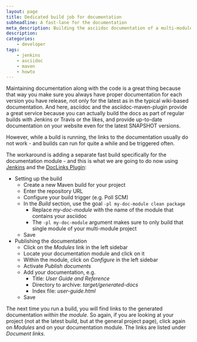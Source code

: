 ```yaml
---
layout: page
title: Dedicated build job for documentation
subheadline: A fast-lane for the documentation
meta_description: Building the asciidoc documentation of a multi-module Maven project on Jenkins using the DocLinks plugin.
description:
categories:
    - developer
tags:
    - jenkins
    - asciidoc
    - maven
    - howto
---
```


Maintaining documentation along with the code is a great thing because that way you make sure you always have proper documentation for each version you have release, not only for the latest as in the typical wiki-based documentation. And here, asciidoc and the asciidoc-maven-plugin provide a great service because you can actually build the docs as part of regular builds with Jenkins or Travis or the likes, and provide up-to-date documentation on your website even for the latest SNAPSHOT versions.

However, while a build is running, the links to the documentation usually do not work - and builds can run for quite a while and be triggered often.

The workaround is adding a separate fast build specifically for the documentation module - and this is what we are going to do now using [Jenkins][1] and the [DocLinks Plugin][2]:

* Setting up the build
  * Create a new Maven build for your project
  * Enter the repository URL
  * Configure your build trigger (e.g. Poll SCM) 
  * In the *Build* section, use the goal `-pl my-doc-module clean package`
    * Replace *my-doc-module* with the name of the module that contains your asciidoc
    * The `-pl my-doc-module` argument makes sure to only build that single module of your multi-module project
  * Save
* Publishing the documentation
  * Click on the *Modules* link in the left sidebar
  * Locate your documentation module and click on it
  * Within the module, click on *Configure* in the left sidebar
  * Activate *Publish documents*
  * Add your documentation, e.g.
    * Title: *User Guide and Reference*
    * Directory to archive: *target/generated-docs*
    * Index file: *user-guide.html*
  * Save

The next time you run a build, you will find links to the generated documentation *within the module*.
So again, if you are looking at your project (not at the latest build, but at the general project page),
click again on *Modules* and on your documentation module. The links are listed under *Document links*.

 [1]: https://jenkins-ci.org
 [2]: https://wiki.jenkins-ci.org/display/JENKINS/DocLinks+Plugin
 
